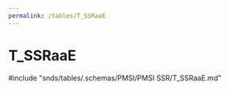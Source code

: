 ```yaml
---
permalink: /tables/T_SSRaaE
---
```

# T\_SSRaaE
<!-- SPDX-License-Identifier: MPL-2.0 -->

<!-- ATTENTION : Ne pas supprimer ou modifier la ligne ci-dessous -->
#include "snds/tables/.schemas/PMSI/PMSI SSR/T_SSRaaE.md"
<!-- ATTENTION : Ne pas supprimer ou modifier la ligne ci-dessus -->
